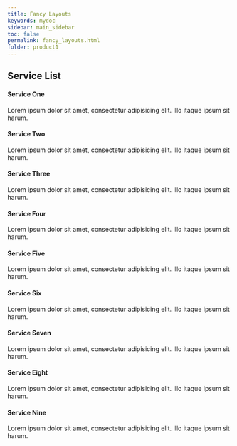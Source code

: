 ```yaml
---
title: Fancy Layouts
keywords: mydoc
sidebar: main_sidebar
toc: false
permalink: fancy_layouts.html
folder: product1
---
```

<div class="row">
	<div class="col-lg-12">
		<h2 class="page-header">Service List</h2>
	</div>
	<div class="col-md-4">
		<div class="media">
			<div class="pull-left">
				<span class="fa-stack fa-2x"><i class="fa fa-circle fa-stack-2x text-primary"></i> <i class="fa fa-tree fa-stack-1x fa-inverse"></i></span>
			</div>
			<div class="media-body">
				<h4 class="media-heading">Service One</h4>
				<p>Lorem ipsum dolor sit amet, consectetur adipisicing elit. Illo itaque ipsum sit harum.</p>
			</div>
		</div>
		<div class="media">
			<div class="pull-left">
				<span class="fa-stack fa-2x"><i class="fa fa-circle fa-stack-2x text-primary"></i> <i class="fa fa-car fa-stack-1x fa-inverse"></i></span>
			</div>
			<div class="media-body">
				<h4 class="media-heading">Service Two</h4>
				<p>Lorem ipsum dolor sit amet, consectetur adipisicing elit. Illo itaque ipsum sit harum.</p>
			</div>
		</div>
		<div class="media">
			<div class="pull-left">
				<span class="fa-stack fa-2x"><i class="fa fa-circle fa-stack-2x text-primary"></i> <i class="fa fa-support fa-stack-1x fa-inverse"></i></span>
			</div>
			<div class="media-body">
				<h4 class="media-heading">Service Three</h4>
				<p>Lorem ipsum dolor sit amet, consectetur adipisicing elit. Illo itaque ipsum sit harum.</p>
			</div>
		</div>
	</div>
	<div class="col-md-4">
		<div class="media">
			<div class="pull-left">
				<span class="fa-stack fa-2x"><i class="fa fa-circle fa-stack-2x text-primary"></i> <i class="fa fa-database fa-stack-1x fa-inverse"></i></span>
			</div>
			<div class="media-body">
				<h4 class="media-heading">Service Four</h4>
				<p>Lorem ipsum dolor sit amet, consectetur adipisicing elit. Illo itaque ipsum sit harum.</p>
			</div>
		</div>
		<div class="media">
			<div class="pull-left">
				<span class="fa-stack fa-2x"><i class="fa fa-circle fa-stack-2x text-primary"></i> <i class="fa fa-bomb fa-stack-1x fa-inverse"></i></span>
			</div>
			<div class="media-body">
				<h4 class="media-heading">Service Five</h4>
				<p>Lorem ipsum dolor sit amet, consectetur adipisicing elit. Illo itaque ipsum sit harum.</p>
			</div>
		</div>
		<div class="media">
			<div class="pull-left">
				<span class="fa-stack fa-2x"><i class="fa fa-circle fa-stack-2x text-primary"></i> <i class="fa fa-bank fa-stack-1x fa-inverse"></i></span>
			</div>
			<div class="media-body">
				<h4 class="media-heading">Service Six</h4>
				<p>Lorem ipsum dolor sit amet, consectetur adipisicing elit. Illo itaque ipsum sit harum.</p>
			</div>
		</div>
	</div>
	<div class="col-md-4">
		<div class="media">
			<div class="pull-left">
				<span class="fa-stack fa-2x"><i class="fa fa-circle fa-stack-2x text-primary"></i> <i class="fa fa-paper-plane fa-stack-1x fa-inverse"></i></span>
			</div>
			<div class="media-body">
				<h4 class="media-heading">Service Seven</h4>
				<p>Lorem ipsum dolor sit amet, consectetur adipisicing elit. Illo itaque ipsum sit harum.</p>
			</div>
		</div>
		<div class="media">
			<div class="pull-left">
				<span class="fa-stack fa-2x"><i class="fa fa-circle fa-stack-2x text-primary"></i> <i class="fa fa-space-shuttle fa-stack-1x fa-inverse"></i></span>
			</div>
			<div class="media-body">
				<h4 class="media-heading">Service Eight</h4>
				<p>Lorem ipsum dolor sit amet, consectetur adipisicing elit. Illo itaque ipsum sit harum.</p>
			</div>
		</div>
		<div class="media">
			<div class="pull-left">
				<span class="fa-stack fa-2x"><i class="fa fa-circle fa-stack-2x text-primary"></i> <i class="fa fa-recycle fa-stack-1x fa-inverse"></i></span>
			</div>
			<div class="media-body">
				<h4 class="media-heading">Service Nine</h4>
				<p>Lorem ipsum dolor sit amet, consectetur adipisicing elit. Illo itaque ipsum sit harum.</p>
			</div>
		</div>
	</div>
</div>
